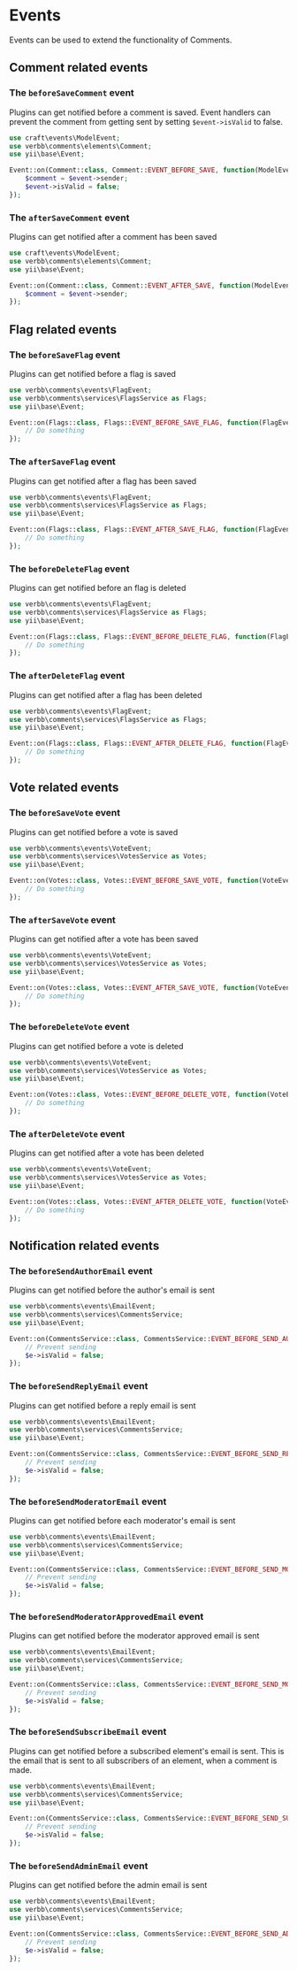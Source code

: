 # Events
Events can be used to extend the functionality of Comments.

## Comment related events

### The `beforeSaveComment` event
Plugins can get notified before a comment is saved. Event handlers can prevent the comment from getting sent by setting `$event->isValid` to false.

```php
use craft\events\ModelEvent;
use verbb\comments\elements\Comment;
use yii\base\Event;

Event::on(Comment::class, Comment::EVENT_BEFORE_SAVE, function(ModelEvent $e) {
    $comment = $event->sender;
    $event->isValid = false;
});
```

### The `afterSaveComment` event
Plugins can get notified after a comment has been saved

```php
use craft\events\ModelEvent;
use verbb\comments\elements\Comment;
use yii\base\Event;

Event::on(Comment::class, Comment::EVENT_AFTER_SAVE, function(ModelEvent $e) {
    $comment = $event->sender;
});
```


## Flag related events

### The `beforeSaveFlag` event
Plugins can get notified before a flag is saved

```php
use verbb\comments\events\FlagEvent;
use verbb\comments\services\FlagsService as Flags;
use yii\base\Event;

Event::on(Flags::class, Flags::EVENT_BEFORE_SAVE_FLAG, function(FlagEvent $e) {
    // Do something
});
```

### The `afterSaveFlag` event
Plugins can get notified after a flag has been saved

```php
use verbb\comments\events\FlagEvent;
use verbb\comments\services\FlagsService as Flags;
use yii\base\Event;

Event::on(Flags::class, Flags::EVENT_AFTER_SAVE_FLAG, function(FlagEvent $e) {
    // Do something
});
```

### The `beforeDeleteFlag` event
Plugins can get notified before an flag is deleted

```php
use verbb\comments\events\FlagEvent;
use verbb\comments\services\FlagsService as Flags;
use yii\base\Event;

Event::on(Flags::class, Flags::EVENT_BEFORE_DELETE_FLAG, function(FlagEvent $e) {
    // Do something
});
```

### The `afterDeleteFlag` event
Plugins can get notified after a flag has been deleted

```php
use verbb\comments\events\FlagEvent;
use verbb\comments\services\FlagsService as Flags;
use yii\base\Event;

Event::on(Flags::class, Flags::EVENT_AFTER_DELETE_FLAG, function(FlagEvent $e) {
    // Do something
});
```


## Vote related events

### The `beforeSaveVote` event
Plugins can get notified before a vote is saved

```php
use verbb\comments\events\VoteEvent;
use verbb\comments\services\VotesService as Votes;
use yii\base\Event;

Event::on(Votes::class, Votes::EVENT_BEFORE_SAVE_VOTE, function(VoteEvent $e) {
    // Do something
});
```

### The `afterSaveVote` event
Plugins can get notified after a vote has been saved

```php
use verbb\comments\events\VoteEvent;
use verbb\comments\services\VotesService as Votes;
use yii\base\Event;

Event::on(Votes::class, Votes::EVENT_AFTER_SAVE_VOTE, function(VoteEvent $e) {
    // Do something
});
```

### The `beforeDeleteVote` event
Plugins can get notified before a vote is deleted

```php
use verbb\comments\events\VoteEvent;
use verbb\comments\services\VotesService as Votes;
use yii\base\Event;

Event::on(Votes::class, Votes::EVENT_BEFORE_DELETE_VOTE, function(VoteEvent $e) {
    // Do something
});
```

### The `afterDeleteVote` event
Plugins can get notified after a vote has been deleted

```php
use verbb\comments\events\VoteEvent;
use verbb\comments\services\VotesService as Votes;
use yii\base\Event;

Event::on(Votes::class, Votes::EVENT_AFTER_DELETE_VOTE, function(VoteEvent $e) {
    // Do something
});
```



## Notification related events

### The `beforeSendAuthorEmail` event
Plugins can get notified before the author's email is sent

```php
use verbb\comments\events\EmailEvent;
use verbb\comments\services\CommentsService;
use yii\base\Event;

Event::on(CommentsService::class, CommentsService::EVENT_BEFORE_SEND_AUTHOR_EMAIL, function(EmailEvent $e) {
    // Prevent sending
    $e->isValid = false;
});
```

### The `beforeSendReplyEmail` event
Plugins can get notified before a reply email is sent

```php
use verbb\comments\events\EmailEvent;
use verbb\comments\services\CommentsService;
use yii\base\Event;

Event::on(CommentsService::class, CommentsService::EVENT_BEFORE_SEND_REPLY_EMAIL, function(EmailEvent $e) {
    // Prevent sending
    $e->isValid = false;
});
```

### The `beforeSendModeratorEmail` event
Plugins can get notified before each moderator's email is sent

```php
use verbb\comments\events\EmailEvent;
use verbb\comments\services\CommentsService;
use yii\base\Event;

Event::on(CommentsService::class, CommentsService::EVENT_BEFORE_SEND_MODERATOR_EMAIL, function(EmailEvent $e) {
    // Prevent sending
    $e->isValid = false;
});
```

### The `beforeSendModeratorApprovedEmail` event
Plugins can get notified before the moderator approved email is sent

```php
use verbb\comments\events\EmailEvent;
use verbb\comments\services\CommentsService;
use yii\base\Event;

Event::on(CommentsService::class, CommentsService::EVENT_BEFORE_SEND_MODERATOR_APPROVED_EMAIL, function(EmailEvent $e) {
    // Prevent sending
    $e->isValid = false;
});
```

### The `beforeSendSubscribeEmail` event
Plugins can get notified before a subscribed element's email is sent. This is the email that is sent to all subscribers of an element, when a comment is made.

```php
use verbb\comments\events\EmailEvent;
use verbb\comments\services\CommentsService;
use yii\base\Event;

Event::on(CommentsService::class, CommentsService::EVENT_BEFORE_SEND_SUBSCRIBE_EMAIL, function(EmailEvent $e) {
    // Prevent sending
    $e->isValid = false;
});
```

### The `beforeSendAdminEmail` event
Plugins can get notified before the admin email is sent

```php
use verbb\comments\events\EmailEvent;
use verbb\comments\services\CommentsService;
use yii\base\Event;

Event::on(CommentsService::class, CommentsService::EVENT_BEFORE_SEND_ADMIN_EMAIL, function(EmailEvent $e) {
    // Prevent sending
    $e->isValid = false;
});
```
